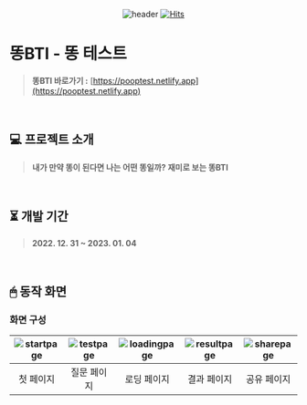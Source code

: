 <div align="center">

![header](https://user-images.githubusercontent.com/72345074/212907657-2f4cd5fd-4365-476f-9082-2d2e0339b720.png)
[![Hits](https://hits.seeyoufarm.com/api/count/incr/badge.svg?url=https%3A%2F%2Fgithub.com%2Frlotr02%2FPoop_Test&count_bg=%23BEB4AC&title_bg=%23655A50&icon=github.svg&icon_color=%23EDE7E2&title=%EB%98%A5BTI&edge_flat=false)](https://hits.seeyoufarm.com)

</div>

# 똥BTI - 똥 테스트
> **똥BTI 바로가기 :** [https://pooptest.netlify.app](https://pooptest.netlify.app)
<br>

## 💻 프로젝트 소개
> **내가 만약 똥이 된다면 나는 어떤 똥일까? 재미로 보는 똥BTI**
<br>

## ⏳ 개발 기간
> **2022. 12. 31 ~ 2023. 01. 04**
<br>

## 🖱 동작 화면
### 화면 구성
|![startpage](https://user-images.githubusercontent.com/72345074/212909164-372eb257-9b3c-4bc2-b920-567c5072a24c.png)|![testpage](https://user-images.githubusercontent.com/72345074/212909155-a683d558-0515-4ba2-b7df-f301bad1528c.png)|![loadingpage](https://user-images.githubusercontent.com/72345074/212909147-538e7656-da3c-48cd-972c-aba489d3fcbe.png)|![resultpage](https://user-images.githubusercontent.com/72345074/212909141-ee5998bd-e9a9-4a6b-a6a7-58b3abd5fa2b.png)|![sharepage](https://user-images.githubusercontent.com/72345074/212909661-33f1b892-b3ac-4cee-b87a-5ed126cbfb7d.png)|
|:--------:|:--------:|:--------:|:--------:|:--------:|
|첫 페이지|질문 페이지|로딩 페이지|결과 페이지|공유 페이지|
